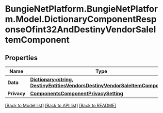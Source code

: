 # BungieNetPlatform.BungieNetPlatform.Model.DictionaryComponentResponseOfint32AndDestinyVendorSaleItemComponent
## Properties

Name | Type | Description | Notes
------------ | ------------- | ------------- | -------------
**Data** | [**Dictionary&lt;string, DestinyEntitiesVendorsDestinyVendorSaleItemComponent&gt;**](DestinyEntitiesVendorsDestinyVendorSaleItemComponent.md) |  | [optional] 
**Privacy** | [**ComponentsComponentPrivacySetting**](ComponentsComponentPrivacySetting.md) |  | [optional] 

[[Back to Model list]](../README.md#documentation-for-models) [[Back to API list]](../README.md#documentation-for-api-endpoints) [[Back to README]](../README.md)

